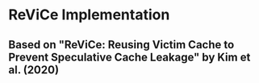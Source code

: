 # ReViCe Implementation
## Based on "ReViCe: Reusing Victim Cache to Prevent Speculative Cache Leakage" by Kim et al. (2020)
